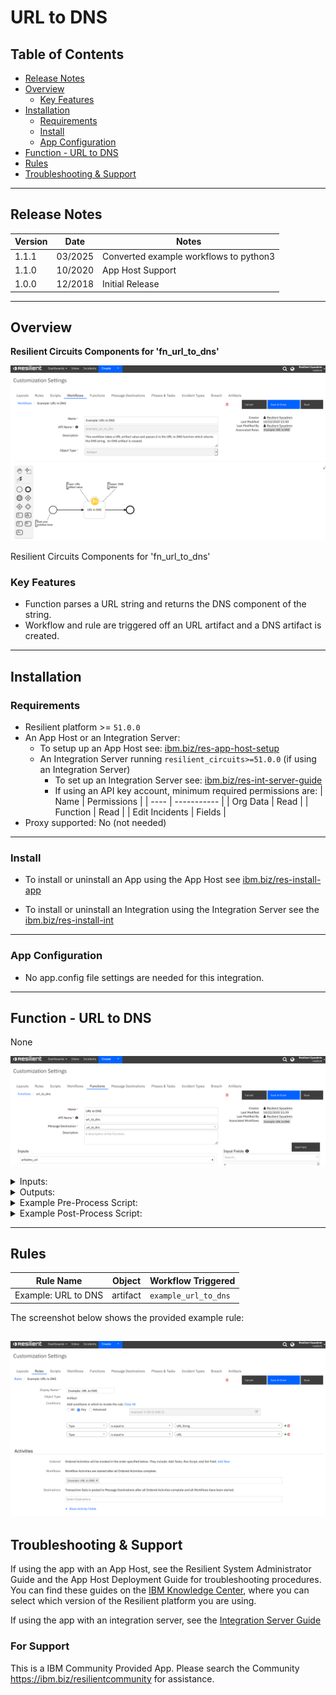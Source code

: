 <!--
  This README.md is generated by running:
  "resilient-sdk docgen -p fn_url_to_dns"

  It is best edited using a Text Editor with a Markdown Previewer. VS Code
  is a good example. Checkout https://guides.github.com/features/mastering-markdown/
  for tips on writing with Markdown

  If you make manual edits and run docgen again, a .bak file will be created

  Store any screenshots in the "doc/screenshots" directory and reference them like:
  ![screenshot: screenshot_1](./screenshots/screenshot_1.png)
-->

# URL to DNS

## Table of Contents
- [Release Notes](#release-notes)
- [Overview](#overview)
  - [Key Features](#key-features)
- [Installation](#installation)
  - [Requirements](#requirements)
  - [Install](#install)
  - [App Configuration](#app-configuration)
- [Function - URL to DNS](#function---url-to-dns)
- [Rules](#rules)
- [Troubleshooting & Support](#troubleshooting-&-support)
---

## Release Notes
| Version | Date | Notes |
| ------- | ---- | ----- |
| 1.1.1 | 03/2025 | Converted example workflows to python3 |
| 1.1.0 | 10/2020 | App Host Support|
| 1.0.0 | 12/2018 | Initial Release |

---

## Overview
<!--
  Provide a high-level description of the function itself and its remote software or application.
  The text below is parsed from the "description" and "long_description" attributes in the setup.py file
-->
**Resilient Circuits Components for 'fn_url_to_dns'**

 ![screenshot: URL-to-DNS-workflow](./doc/screenshots/URL-to-DNS-workflow.png)

Resilient Circuits Components for 'fn_url_to_dns'

### Key Features
<!--
  List the Key Features of the Integration
-->
* Function parses a URL string and returns the DNS component of the string.
* Workflow and rule are triggered off an URL artifact and a DNS artifact is created.

---

## Installation

### Requirements
<!--
  List any Requirements
-->
* Resilient platform >= `51.0.0`
* An App Host or an Integration Server:
  * To setup up an App Host see:  [ibm.biz/res-app-host-setup](https://ibm.biz/res-app-host-setup)
  * An Integration Server running `resilient_circuits>=51.0.0` (if using an Integration Server)
    * To set up an Integration Server see: [ibm.biz/res-int-server-guide](https://ibm.biz/res-int-server-guide)
    * If using an API key account, minimum required permissions are:
      | Name | Permissions |
      | ---- | ----------- |
      | Org Data | Read |
      | Function | Read |
      | Edit Incidents | Fields |
* Proxy supported: No (not needed)

---

### Install
* To install or uninstall an App using the App Host see [ibm.biz/res-install-app](https://ibm.biz/res-install-app)

* To install or uninstall an Integration using the Integration Server see the [ibm.biz/res-install-int](https://ibm.biz/res-install-int)
---

### App Configuration
* No app.config file settings are needed for this integration.
---


## Function - URL to DNS
None

 ![screenshot: fn-url-to-dns ](./doc/screenshots/URL-to-DNS-function.png)

<details><summary>Inputs:</summary>
<p>

| Name | Type | Required | Example | Tooltip |
| ---- | :--: | :------: | ------- | ------- |
| `urltodns_url` | `text` | No | `-` | - |

</p>
</details>

<details><summary>Outputs:</summary>
<p>

```python
results = {
    {
    "version": "1.0",
    "success": true,
    "reason": "",
    "content": {
      "dns": "www.example.com"
    },
    "raw": "",
    "inputs": {
      "urltodns_url": "https://www.example.com/page.html"
    },
    "metrics": {
      "version": "1.0",
      "package": "fn-url-to-dns",
      "package_version": "1.1.1",
      "host": "li-b6f3814c-2cf7-11b2-a85c-95da948e58bf.ibm.com",
      "execution_time_ms": 2,
      "timestamp": "2025-03-25 17:33:50"
    }
  }
}
```

</p>
</details>

<details><summary>Example Pre-Process Script:</summary>
<p>

```python
inputs.urltodns_url = artifact.value
```

</p>
</details>

<details><summary>Example Post-Process Script:</summary>
<p>

```python
if results.success:
  content = results.get('content')
  dns_name = content.get('dns')

  incident.addArtifact("DNS Name", dns_name, "Created from URL")
else:
  incident.addNote("URL to DNS function failed.")
```

</p>
</details>

---





## Rules
| Rule Name | Object | Workflow Triggered |
| --------- | ------ | ------------------ |
| Example: URL to DNS | artifact | `example_url_to_dns` |

<p>
The screenshot below shows the provided example rule:

![screenshot: URL-to-DNS-rule](./doc/screenshots/URL-to-DNS-rule.png)
---

## Troubleshooting & Support
If using the app with an App Host, see the Resilient System Administrator Guide and the App Host Deployment Guide for troubleshooting procedures. You can find these guides on the [IBM Knowledge Center](https://www.ibm.com/support/knowledgecenter/SSBRUQ), where you can select which version of the Resilient platform you are using.

If using the app with an integration server, see the [Integration Server Guide](https://ibm.biz/res-int-server-guide)

### For Support
This is a IBM Community Provided App. Please search the Community https://ibm.biz/resilientcommunity for assistance.
